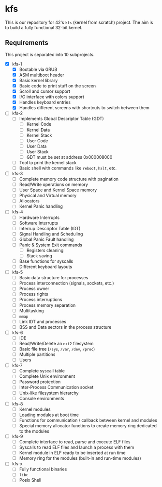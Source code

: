 # kfs
This is our repository for 42's `kfs` (kernel from scratch) project. The aim is to build
a fully functional 32-bit kernel. 


## Requirements
This project is separated into 10 subprojects.
- [x] kfs-1
  - [x] Bootable via GRUB
  - [x] ASM multiboot header
  - [x] Basic kernel library
  - [x] Basic code to print stuff on the screen
  - [x] Scroll and cursor support
  - [x] I/O interface with colors support
  - [x] Handles keyboard entries
  - [x] Handles different screens with shortcuts to switch between them
- [ ] kfs-2
  - [ ] Implements Global Descriptor Table (GDT)
    - [ ] Kernel Code
    - [ ] Kernel Data
    - [ ] Kernel Stack
    - [ ] User Code
    - [ ] User Data
    - [ ] User Stack
    - [ ] GDT must be set at address 0x000008000
  - [ ] Tool to print the kernel stack
  - [ ] Basic shell with commands like `reboot`, `halt`, etc.
- [ ] kfs-3
  - [ ] Complete memory code structure with pagination
  - [ ] Read/Write operations on memory
  - [ ] User Space and Kernel Space memory
  - [ ] Physical and Virtual memory
  - [ ] Allocators
  - [ ] Kernel Panic handling
- [ ] kfs-4
  - [ ] Hardware Interrupts
  - [ ] Software Interrupts
  - [ ] Interrup Descriptor Table (IDT)
  - [ ] Signal Handling and Scheduling
  - [ ] Global Panic Fault handling
  - [ ] Panic & System Exit commands
    - [ ] Registers cleaning
    - [ ] Stack saving
  - [ ] Base functions for syscalls
  - [ ] Different keyboard layouts
- [ ] kfs-5
  - [ ] Basic data structure for processes
  - [ ] Process interconnection (signals, sockets, etc.)
  - [ ] Process owner
  - [ ] Process rights
  - [ ] Process interruptions
  - [ ] Process memory separation
  - [ ] Multitasking
  - [ ] `mmap`
  - [ ] Link IDT and processes
  - [ ] BSS and Data sectors in the process structure
- [ ] kfs-6
  - [ ] IDE
  - [ ] Read/Write/Delete an `ext2` filesystem
  - [ ] Basic file tree (`/sys`, `/var`, `/dev`, `/proc`)
  - [ ] Multiple partitions
  - [ ] Users
- [ ] kfs-7
  - [ ] Complete syscall table
  - [ ] Complete Unix environment
  - [ ] Password protection
  - [ ] Inter-Process Communication socket
  - [ ] Unix-like filesystem hierarchy
  - [ ] Console environments
- [ ] kfs-8
  - [ ] Kernel modules
  - [ ] Loading modules at boot time
  - [ ] Functions for communication / callback between kernel and modules
  - [ ] Special memory allocator functions to create memory ring dedicated to the modules
- [ ] kfs-9
  - [ ] Complete interface to read, parse and execute ELF files
  - [ ] Syscalls to read ELF files and launch a process with them
  - [ ] Kernel module in ELF ready to be inserted at run time
  - [ ] Memory ring for the modules (built-in and run-time modules)
- [ ] kfs-x
  - [ ] Fully functional binaries
  - [ ] `libc`
  - [ ] Posix Shell
